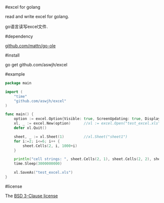 ﻿#excel for golang

read and write excel for golang.

go语言读写excel文件.

#dependency

[github.com/mattn/go-ole][ole]

#install

go get github.com/aswjh/excel

#example
``` go
package main

import (
	"time"
	"github.com/aswjh/excel"
)

func main() {
	option := excel.Option{Visible: true, ScreenUpdating: true, DisplayAlerts: true}
	xl, _ := excel.New(option)      //xl := excel.Open("test_excel.xls", option)
	defer xl.Quit()

	sheet, _ := xl.Sheet(1)         //xl.Sheet("sheet1")
	for i:=2; i<=6; i++ {
		sheet.Cells(2, i, 1000+i)
	}

	println("cell strings: ", sheet.Cells(2, 1), sheet.Cells(2, 2), sheet.Cells(2, 3))
	time.Sleep(3000000000)

	xl.SaveAs("test_excel.xls")
}

```

#license

The [BSD 3-Clause license][bsd]

[ole]: http://github.com/mattn/go-ole
[bsd]: http://opensource.org/licenses/BSD-3-Clause

